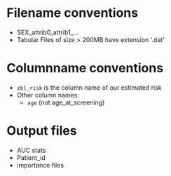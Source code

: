 # Filename conventions

+ SEX_attrib0_attrib1_...
+ Tabular Files of size > 200MB have extension '.dat'


# Columnname conventions

+ `zbl_risk` is the column name of our estimated risk
+ Other column names:
    - `age` (not age_at_screening)

# Output files 

+ AUC stats
+ Patient_id
+ importance files

